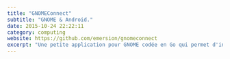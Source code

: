 ```yaml
---
title: "GNOMEConnect"
subtitle: "GNOME & Android."
date: 2015-10-24 22:22:11
category: computing
website: https://github.com/emersion/gnomeconnect
excerpt: "Une petite application pour GNOME codée en Go qui permet d'intégrer son téléphone à son bureau par Wi-Fi. Quelques fonctionnalités sont la synchronisation des notifications, le contrôle distant du lecteur de musique, l'indication du niveau de batterie, le parcourt de fichiers par SFTP, etc..."
---
```

